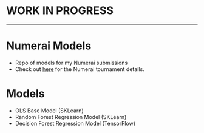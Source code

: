 # WORK IN PROGRESS

---

# Numerai Models
* Repo of models for my Numerai submissions
* Check out [here](https://numer.ai/tournament) for the Numerai tournament details.

# Models
* OLS Base Model (SKLearn)
* Random Forest Regression Model (SKLearn)
* Decision Forest Regression Model (TensorFlow)
